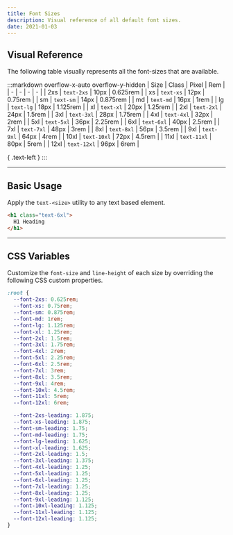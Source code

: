```yaml
---
title: Font Sizes
description: Visual reference of all default font sizes.
date: 2021-01-03
---
```


## Visual Reference

The following table visually represents all the font-sizes that are available.

:::markdown overflow-x-auto overflow-y-hidden
| Size | Class | Pixel | Rem |
| - | - | - | - |
| <span class="semibold color-black text-2xs">2xs</span> | `text-2xs` | 10px | 0.625rem |
| <span class="semibold color-black text-xs">xs</span> | `text-xs` | 12px | 0.75rem |
| <span class="semibold color-black text-sm">sm</span> | `text-sm` | 14px | 0.875rem |
| <span class="semibold color-black text-md">md</span> | `text-md` | 16px | 1rem |
| <span class="semibold color-black text-lg">lg</span> | `text-lg` | 18px | 1.125rem |
| <span class="semibold color-black text-xl">xl</span> | `text-xl` | 20px | 1.25rem |
| <span class="semibold color-black text-2xl">2xl</span> | `text-2xl` | 24px | 1.5rem |
| <span class="semibold color-black text-3xl">3xl</span> | `text-3xl` | 28px | 1.75rem |
| <span class="semibold color-black text-4xl">4xl</span> | `text-4xl` | 32px | 2rem |
| <span class="semibold color-black text-5xl">5xl</span> | `text-5xl` | 36px | 2.25rem |
| <span class="semibold color-black text-6xl">6xl</span> | `text-6xl` | 40px | 2.5rem |
| <span class="semibold color-black text-7xl">7xl</span> | `text-7xl` | 48px | 3rem |
| <span class="semibold color-black text-8xl">8xl</span> | `text-8xl` | 56px | 3.5rem |
| <span class="semibold color-black text-9xl">9xl</span> | `text-9xl` | 64px | 4rem |
| <span class="semibold color-black text-10xl">10xl</span> | `text-10xl` | 72px | 4.5rem |
| <span class="semibold color-black text-11xl">11xl</span> | `text-11xl` | 80px | 5rem |
| <span class="semibold color-black text-12xl">12xl</span> | `text-12xl` | 96px | 6rem |

{ .text-left }
:::

---

## Basic Usage

Apply the `text-<size>` utility to any text based element.

```html
<h1 class="text-6xl">
  H1 Heading
</h1>
```

---

## CSS Variables

Customize the `font-size` and `line-height` of each size by overriding the following CSS custom properties.

```css
:root {
  --font-2xs: 0.625rem;
  --font-xs: 0.75rem;
  --font-sm: 0.875rem;
  --font-md: 1rem;
  --font-lg: 1.125rem;
  --font-xl: 1.25rem;
  --font-2xl: 1.5rem;
  --font-3xl: 1.75rem;
  --font-4xl: 2rem;
  --font-5xl: 2.25rem;
  --font-6xl: 2.5rem;
  --font-7xl: 3rem;
  --font-8xl: 3.5rem;
  --font-9xl: 4rem;
  --font-10xl: 4.5rem;
  --font-11xl: 5rem;
  --font-12xl: 6rem;

  --font-2xs-leading: 1.875;
  --font-xs-leading: 1.875;
  --font-sm-leading: 1.75;
  --font-md-leading: 1.75;
  --font-lg-leading: 1.625;
  --font-xl-leading: 1.625;
  --font-2xl-leading: 1.5;
  --font-3xl-leading: 1.375;
  --font-4xl-leading: 1.25;
  --font-5xl-leading: 1.25;
  --font-6xl-leading: 1.25;
  --font-7xl-leading: 1.25;
  --font-8xl-leading: 1.25;
  --font-9xl-leading: 1.125;
  --font-10xl-leading: 1.125;
  --font-11xl-leading: 1.125;
  --font-12xl-leading: 1.125;
}
```

